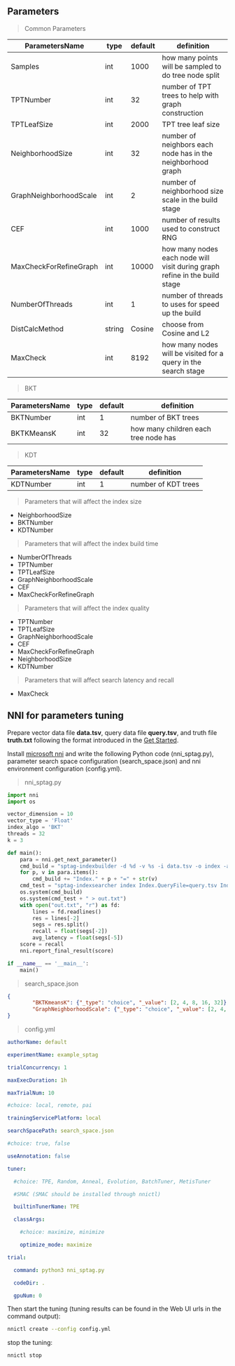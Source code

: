 ## **Parameters**

> Common Parameters

|  ParametersName | type  |  default | definition|
|---|---|---|---|
| Samples | int | 1000 | how many points will be sampled to do tree node split |
|TPTNumber | int | 32 | number of TPT trees to help with graph construction |
|TPTLeafSize | int | 2000 | TPT tree leaf size |
NeighborhoodSize | int | 32 | number of neighbors each node has in the neighborhood graph |
|GraphNeighborhoodScale | int | 2 | number of neighborhood size scale in the build stage |
|CEF | int | 1000 | number of results used to construct RNG | 
|MaxCheckForRefineGraph| int | 10000 | how many nodes each node will visit during graph refine in the build stage | 
|NumberOfThreads | int | 1 | number of threads to uses for speed up the build |
|DistCalcMethod | string | Cosine | choose from Cosine and L2 |
|MaxCheck | int | 8192 | how many nodes will be visited for a query in the search stage

> BKT

|  ParametersName | type  |  default | definition|
|---|---|---|---|
| BKTNumber | int | 1 | number of BKT trees |
| BKTKMeansK | int | 32 | how many children each tree node has |

> KDT

|  ParametersName | type  |  default | definition|
|---|---|---|---|
| KDTNumber | int | 1 | number of KDT trees |

> Parameters that will affect the index size
* NeighborhoodSize
* BKTNumber
* KDTNumber

> Parameters that will affect the index build time
* NumberOfThreads
* TPTNumber
* TPTLeafSize
* GraphNeighborhoodScale
* CEF
* MaxCheckForRefineGraph

> Parameters that will affect the index quality
* TPTNumber
* TPTLeafSize
* GraphNeighborhoodScale
* CEF
* MaxCheckForRefineGraph
* NeighborhoodSize
* KDTNumber

> Parameters that will affect search latency and recall
* MaxCheck

## **NNI for parameters tuning**

Prepare vector data file **data.tsv**, query data file **query.tsv**, and truth file **truth.txt** following the format introduced in the [Get Started](GettingStart.md). 

Install [microsoft nni](https://github.com/microsoft/nni) and write the following Python code (nni_sptag.py), parameter search space configuration (search_space.json) and nni environment configuration (config.yml).

> nni_sptag.py

```Python
import nni
import os

vector_dimension = 10
vector_type = 'Float'
index_algo = 'BKT'
threads = 32
k = 3

def main():
    para = nni.get_next_parameter()
    cmd_build = "sptag-indexbuilder -d %d -v %s -i data.tsv -o index -a %s -t %d " % (vector_dimension, vector_type, index_algo, threads)
    for p, v in para.items():
        cmd_build += "Index." + p + "=" + str(v)
    cmd_test = "sptag-indexsearcher index Index.QueryFile=query.tsv Index.TruthFile=truth.txt Index.K=%d" % (k)
    os.system(cmd_build)
    os.system(cmd_test + " > out.txt")
    with open("out.txt", "r") as fd:
        lines = fd.readlines()
        res = lines[-2]
        segs = res.split()
        recall = float(segs[-2])
        avg_latency = float(segs[-5])
    score = recall
    nni.report_final_result(score)

if __name__ == '__main__':
    main()
```
> search_space.json

```json
{
        "BKTKmeansK": {"_type": "choice", "_value": [2, 4, 8, 16, 32]},
        "GraphNeighborhoodScale": {"_type": "choice", "_value": [2, 4, 8, 16, 32]}
}

```

> config.yml

```yaml
authorName: default

experimentName: example_sptag

trialConcurrency: 1

maxExecDuration: 1h

maxTrialNum: 10

#choice: local, remote, pai

trainingServicePlatform: local

searchSpacePath: search_space.json

#choice: true, false

useAnnotation: false

tuner:

  #choice: TPE, Random, Anneal, Evolution, BatchTuner, MetisTuner

  #SMAC (SMAC should be installed through nnictl)

  builtinTunerName: TPE

  classArgs:

    #choice: maximize, minimize

    optimize_mode: maximize

trial:

  command: python3 nni_sptag.py

  codeDir: .

  gpuNum: 0

```

Then start the tuning (tuning results can be found in the Web UI urls in the command output):
```bash
nnictl create --config config.yml
```

stop the tuning:
```bash
nnictl stop
```